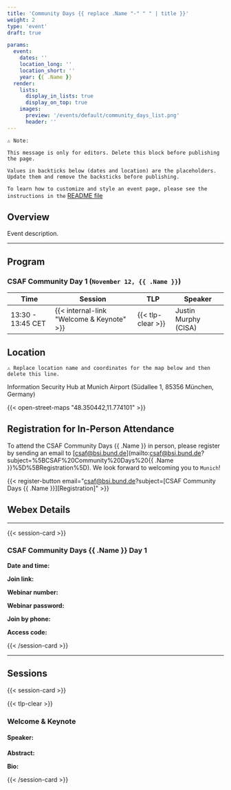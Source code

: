 ```yaml
---
title: 'Community Days {{ replace .Name "-" " " | title }}'
weight: 2
type: 'event'
draft: true

params:
  event:
    dates: ''
    location_long: ''
    location_short: ''
    year: {{ .Name }}
  render:
    lists:
      display_in_lists: true
      display_on_top: true
    images:
      preview: '/events/default/community_days_list.png'
      header: ''
---
```


`⚠️ Note:`

`This message is only for editors. Delete this block before publishing the page.`

`Values in backticks below (dates and location) are the placeholders. Update them and remove the backsticks before publishing.`

`To learn how to customize and style an event page, please see the instructions in the`
[README file](/README-repo.md#add-a-page-for-the-event)

## Overview

Event description.

---

## Program

### CSAF Community Day 1 (`November 12, {{ .Name }}`)

| Time              | Session                                   | TLP               | Speaker              |
| ----------------- | ----------------------------------------- | ----------------- | -------------------- |
| 13:30 - 13:45 CET | {{< internal-link "Welcome & Keynote" >}} | {{< tlp-clear >}} | Justin Murphy (CISA) |

## Location

`⚠️ Replace location name and coordinates for the map below and then delete this line.`

Information Security Hub at Munich Airport (Südallee 1, 85356 München, Germany)

{{< open-street-maps "48.350442,11.774101" >}}

## Registration for In-Person Attendance

To attend the CSAF Community Days {{ .Name }} in person, please register by sending an
email to [csaf@bsi.bund.de](mailto:csaf@bsi.bund.de?subject=%5BCSAF%20Community%20Days%20{{ .Name }}%5D%5BRegistration%5D). We look forward to
welcoming you to `Munich`!

{{< register-button email="csaf@bsi.bund.de?subject=[CSAF Community Days {{ .Name }}][Registration]" >}}

## Webex Details

---

{{< session-card >}}

### CSAF Community Days {{ .Name }} Day 1

**Date and time:**

**Join link:**

**Webinar number:**

**Webinar password:**

**Join by phone:**

**Access code:**

{{< /session-card >}}

---

## Sessions

{{< session-card >}}

{{< tlp-clear >}}

### Welcome & Keynote

#### Speaker:

**Abstract:**

**Bio:**

{{< /session-card >}}
